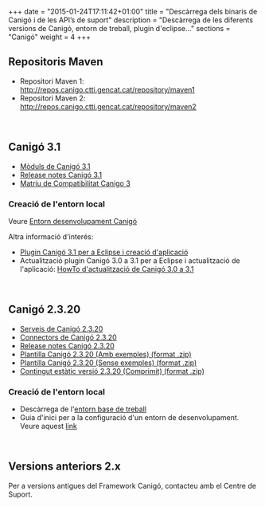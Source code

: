 +++
date        = "2015-01-24T17:11:42+01:00"
title       = "Descàrrega dels binaris de Canigó i de les API’s de suport"
description = "Descàrrega de les diferents versions de Canigó, entorn de treball, plugin d'eclipse..."
sections    = "Canigó"
weight		= 4
+++

## Repositoris Maven

+ Repositori Maven 1: http://repos.canigo.ctti.gencat.cat/repository/maven1
+ Repositori Maven 2: http://repos.canigo.ctti.gencat.cat/repository/maven2

<p>&nbsp;</p>

## Canigó 3.1 

- [Mòduls de Canigó 3.1](http://repos.canigo.ctti.gencat.cat/repository/maven2/cat/gencat/ctti/)
- [Release notes Canigó 3.1](/canigo-download-related/release-notes-canigo-31)
- [Matriu de Compatibilitat Canigo 3](/canigo-download-related/matrius-compatibilitats)

### Creació de l'entorn local

<!--
- Descàrrega de l'[entorn base de treball](http://repos.canigo.ctti.gencat.cat/repository/maven2/canigo/entorn-treball/canigo3.html) *És necessari realitzar l'upgrade del plugin de Canigó per Eclipse a la versió 1.2.0.
- Guia d'inici per a la configuració d'un entorn de desenvolupament. Veure aquest [link](/canigo-download-related/guia-inici)
-->

Veure [Entorn desenvolupament Canigó](http://canigo.ctti.gencat.cat/canigo/entorn-desenvolupament/)

Altra informació d'interés:

* [Plugin Canigó 3.1 per a Eclipse i creació d'aplicació](/canigo-download-related/plugin-canigo)
* Actualització plugin Canigó 3.0 a 3.1 per a Eclipse i actualització de l'aplicació: [HowTo d'actualització de Canigó 3.0 a 3.1](/related/canigo/howto/Canig%C3%B3+-+Howto+-+Actualitzacio+Canig%C3%B3+3.0+a+Canigo+3.1.pdf)

<p>&nbsp;</p>

## Canigó 2.3.20

- [Serveis de Canigó 2.3.20](http://repos.canigo.ctti.gencat.cat/repository/maven2/canigo/)
- [Connectors de Canigó 2.3.20](http://repos.canigo.ctti.gencat.cat/repository/maven2/canigo/connectors/)
- [Release notes Canigó 2.3.20](/canigo-download-related/release-notes-canigo-2)
- [Plantilla Canigó 2.3.20 (Amb exemples) (format .zip)](http://repos.canigo.ctti.gencat.cat/repository/maven2/canigo/plantilla-canigo-inicial/2.3.20/demo-canigo-2.3.20.zip)
- [Plantilla Canigó 2.3.20 (Sense exemples) (format .zip)](http://repos.canigo.ctti.gencat.cat/repository/maven2/canigo/plantilla-canigo-inicial/2.3.20/plantilla-canigo-2.3.20.zip)
- [Contingut estàtic versió 2.3.20 (Comprimit) (format .zip)](http://repos.canigo.ctti.gencat.cat/repository/maven2/canigo/plantilla-canigo-inicial/2.3.20/demo-canigo-static-compress-2.3.20.zip)

### Creació de l'entorn local

- Descàrrega de l'[entorn base de treball](http://repos.canigo.ctti.gencat.cat/repository/maven2/canigo/entorn-treball/canigo.zip)
- Guia d'inici per a la configuració d'un entorn de desenvolupament. Veure aquest [link](/canigo-download-related/guia-inici-canigo2)

<p>&nbsp;</p>

## Versions anteriors 2.x

Per a versions antigues del Framework Canigó, contacteu amb el Centre de Suport.
<p>&nbsp;</p>
